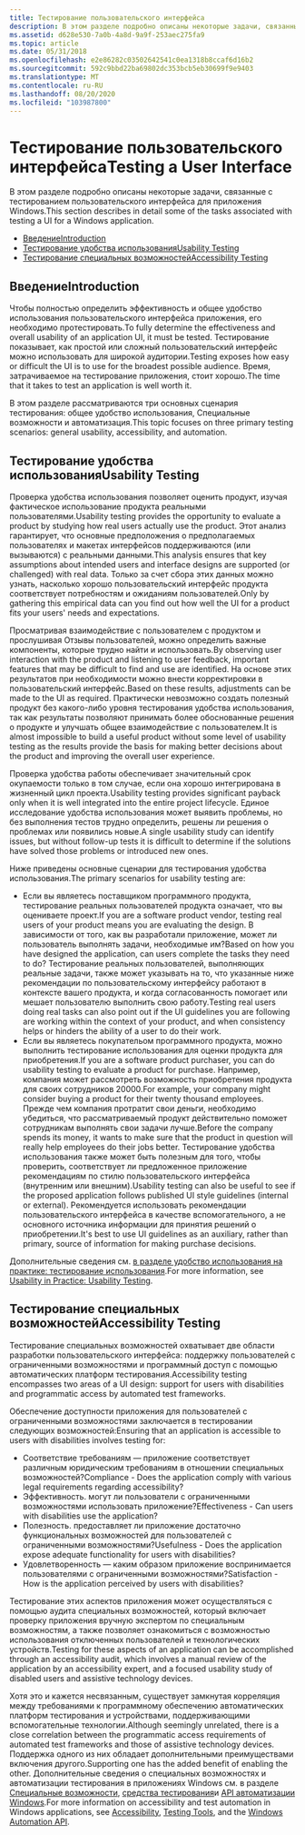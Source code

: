```yaml
---
title: Тестирование пользовательского интерфейса
description: В этом разделе подробно описаны некоторые задачи, связанные с тестированием пользовательского интерфейса для приложения Windows.
ms.assetid: d628e530-7a0b-4a8d-9a9f-253aec275fa9
ms.topic: article
ms.date: 05/31/2018
ms.openlocfilehash: e2e86282c03502642541c0ea1318b8ccaf6d16b2
ms.sourcegitcommit: 592c9bbd22ba69802dc353bcb5eb30699f9e9403
ms.translationtype: MT
ms.contentlocale: ru-RU
ms.lasthandoff: 08/20/2020
ms.locfileid: "103987800"
---
```

# <a name="testing-a-user-interface"></a><span data-ttu-id="d3504-103">Тестирование пользовательского интерфейса</span><span class="sxs-lookup"><span data-stu-id="d3504-103">Testing a User Interface</span></span>

<span data-ttu-id="d3504-104">В этом разделе подробно описаны некоторые задачи, связанные с тестированием пользовательского интерфейса для приложения Windows.</span><span class="sxs-lookup"><span data-stu-id="d3504-104">This section describes in detail some of the tasks associated with testing a UI for a Windows application.</span></span>

-   [<span data-ttu-id="d3504-105">Введение</span><span class="sxs-lookup"><span data-stu-id="d3504-105">Introduction</span></span>](#introduction)
-   [<span data-ttu-id="d3504-106">Тестирование удобства использования</span><span class="sxs-lookup"><span data-stu-id="d3504-106">Usability Testing</span></span>](#usability-testing)
-   [<span data-ttu-id="d3504-107">Тестирование специальных возможностей</span><span class="sxs-lookup"><span data-stu-id="d3504-107">Accessibility Testing</span></span>](#accessibility-testing)

## <a name="introduction"></a><span data-ttu-id="d3504-108">Введение</span><span class="sxs-lookup"><span data-stu-id="d3504-108">Introduction</span></span>

<span data-ttu-id="d3504-109">Чтобы полностью определить эффективность и общее удобство использования пользовательского интерфейса приложения, его необходимо протестировать.</span><span class="sxs-lookup"><span data-stu-id="d3504-109">To fully determine the effectiveness and overall usability of an application UI, it must be tested.</span></span> <span data-ttu-id="d3504-110">Тестирование показывает, как простой или сложный пользовательский интерфейс можно использовать для широкой аудитории.</span><span class="sxs-lookup"><span data-stu-id="d3504-110">Testing exposes how easy or difficult the UI is to use for the broadest possible audience.</span></span> <span data-ttu-id="d3504-111">Время, затрачиваемое на тестирование приложения, стоит хорошо.</span><span class="sxs-lookup"><span data-stu-id="d3504-111">The time that it takes to test an application is well worth it.</span></span>

<span data-ttu-id="d3504-112">В этом разделе рассматриваются три основных сценария тестирования: общее удобство использования, Специальные возможности и автоматизация.</span><span class="sxs-lookup"><span data-stu-id="d3504-112">This topic focuses on three primary testing scenarios: general usability, accessibility, and automation.</span></span>

## <a name="usability-testing"></a><span data-ttu-id="d3504-113">Тестирование удобства использования</span><span class="sxs-lookup"><span data-stu-id="d3504-113">Usability Testing</span></span>

<span data-ttu-id="d3504-114">Проверка удобства использования позволяет оценить продукт, изучая фактическое использование продукта реальными пользователями.</span><span class="sxs-lookup"><span data-stu-id="d3504-114">Usability testing provides the opportunity to evaluate a product by studying how real users actually use the product.</span></span> <span data-ttu-id="d3504-115">Этот анализ гарантирует, что основные предположения о предполагаемых пользователях и макетах интерфейсов поддерживаются (или вызываются) с реальными данными.</span><span class="sxs-lookup"><span data-stu-id="d3504-115">This analysis ensures that key assumptions about intended users and interface designs are supported (or challenged) with real data.</span></span> <span data-ttu-id="d3504-116">Только за счет сбора этих данных можно узнать, насколько хорошо пользовательский интерфейс продукта соответствует потребностям и ожиданиям пользователей.</span><span class="sxs-lookup"><span data-stu-id="d3504-116">Only by gathering this empirical data can you find out how well the UI for a product fits your users' needs and expectations.</span></span>

<span data-ttu-id="d3504-117">Просматривая взаимодействие с пользователем с продуктом и прослушивая Отзывы пользователей, можно определить важные компоненты, которые трудно найти и использовать.</span><span class="sxs-lookup"><span data-stu-id="d3504-117">By observing user interaction with the product and listening to user feedback, important features that may be difficult to find and use are identified.</span></span> <span data-ttu-id="d3504-118">На основе этих результатов при необходимости можно внести корректировки в пользовательский интерфейс.</span><span class="sxs-lookup"><span data-stu-id="d3504-118">Based on these results, adjustments can be made to the UI as required.</span></span> <span data-ttu-id="d3504-119">Практически невозможно создать полезный продукт без какого-либо уровня тестирования удобства использования, так как результаты позволяют принимать более обоснованные решения о продукте и улучшать общее взаимодействие с пользователем.</span><span class="sxs-lookup"><span data-stu-id="d3504-119">It is almost impossible to build a useful product without some level of usability testing as the results provide the basis for making better decisions about the product and improving the overall user experience.</span></span>

<span data-ttu-id="d3504-120">Проверка удобства работы обеспечивает значительный срок окупаемости только в том случае, если она хорошо интегрирована в жизненный цикл проекта.</span><span class="sxs-lookup"><span data-stu-id="d3504-120">Usability testing provides significant payback only when it is well integrated into the entire project lifecycle.</span></span> <span data-ttu-id="d3504-121">Единое исследование удобства использования может выявить проблемы, но без выполнения тестов трудно определить, решены ли решения о проблемах или появились новые.</span><span class="sxs-lookup"><span data-stu-id="d3504-121">A single usability study can identify issues, but without follow-up tests it is difficult to determine if the solutions have solved those problems or introduced new ones.</span></span>

<span data-ttu-id="d3504-122">Ниже приведены основные сценарии для тестирования удобства использования.</span><span class="sxs-lookup"><span data-stu-id="d3504-122">The primary scenarios for usability testing are:</span></span>

-   <span data-ttu-id="d3504-123">Если вы являетесь поставщиком программного продукта, тестирование реальных пользователей продукта означает, что вы оцениваете проект.</span><span class="sxs-lookup"><span data-stu-id="d3504-123">If you are a software product vendor, testing real users of your product means you are evaluating the design.</span></span> <span data-ttu-id="d3504-124">В зависимости от того, как вы разработали приложение, может ли пользователь выполнять задачи, необходимые им?</span><span class="sxs-lookup"><span data-stu-id="d3504-124">Based on how you have designed the application, can users complete the tasks they need to do?</span></span> <span data-ttu-id="d3504-125">Тестирование реальных пользователей, выполняющих реальные задачи, также может указывать на то, что указанные ниже рекомендации по пользовательскому интерфейсу работают в контексте вашего продукта, и когда согласованность помогает или мешает пользователю выполнить свою работу.</span><span class="sxs-lookup"><span data-stu-id="d3504-125">Testing real users doing real tasks can also point out if the UI guidelines you are following are working within the context of your product, and when consistency helps or hinders the ability of a user to do their work.</span></span>
-   <span data-ttu-id="d3504-126">Если вы являетесь покупательом программного продукта, можно выполнить тестирование использования для оценки продукта для приобретения.</span><span class="sxs-lookup"><span data-stu-id="d3504-126">If you are a software product purchaser, you can do usability testing to evaluate a product for purchase.</span></span> <span data-ttu-id="d3504-127">Например, компания может рассмотреть возможность приобретения продукта для своих сотрудников 20000.</span><span class="sxs-lookup"><span data-stu-id="d3504-127">For example, your company might consider buying a product for their twenty thousand employees.</span></span> <span data-ttu-id="d3504-128">Прежде чем компания протратит свои деньги, необходимо убедиться, что рассматриваемый продукт действительно поможет сотрудникам выполнять свои задачи лучше.</span><span class="sxs-lookup"><span data-stu-id="d3504-128">Before the company spends its money, it wants to make sure that the product in question will really help employees do their jobs better.</span></span> <span data-ttu-id="d3504-129">Тестирование удобства использования также может быть полезным для того, чтобы проверить, соответствует ли предложенное приложение рекомендациям по стилю пользовательского интерфейса (внутренним или внешним).</span><span class="sxs-lookup"><span data-stu-id="d3504-129">Usability testing can also be useful to see if the proposed application follows published UI style guidelines (internal or external).</span></span> <span data-ttu-id="d3504-130">Рекомендуется использовать рекомендации пользовательского интерфейса в качестве вспомогательного, а не основного источника информации для принятия решений о приобретении.</span><span class="sxs-lookup"><span data-stu-id="d3504-130">It's best to use UI guidelines as an auxiliary, rather than primary, source of information for making purchase decisions.</span></span>

<span data-ttu-id="d3504-131">Дополнительные сведения см. [в разделе удобство использования на практике: тестирование использования](/archive/msdn-magazine/2009/brownfield/usability-in-practice-usability-testing).</span><span class="sxs-lookup"><span data-stu-id="d3504-131">For more information, see [Usability in Practice: Usability Testing](/archive/msdn-magazine/2009/brownfield/usability-in-practice-usability-testing).</span></span>

## <a name="accessibility-testing"></a><span data-ttu-id="d3504-132">Тестирование специальных возможностей</span><span class="sxs-lookup"><span data-stu-id="d3504-132">Accessibility Testing</span></span>

<span data-ttu-id="d3504-133">Тестирование специальных возможностей охватывает две области разработки пользовательского интерфейса: поддержку пользователей с ограниченными возможностями и программный доступ с помощью автоматических платформ тестирования.</span><span class="sxs-lookup"><span data-stu-id="d3504-133">Accessibility testing encompasses two areas of a UI design: support for users with disabilities and programmatic access by automated test frameworks.</span></span>

<span data-ttu-id="d3504-134">Обеспечение доступности приложения для пользователей с ограниченными возможностями заключается в тестировании следующих возможностей:</span><span class="sxs-lookup"><span data-stu-id="d3504-134">Ensuring that an application is accessible to users with disabilities involves testing for:</span></span>

-   <span data-ttu-id="d3504-135">Соответствие требованиям — приложение соответствует различным юридическим требованиям в отношении специальных возможностей?</span><span class="sxs-lookup"><span data-stu-id="d3504-135">Compliance - Does the application comply with various legal requirements regarding accessibility?</span></span>
-   <span data-ttu-id="d3504-136">Эффективность. могут ли пользователи с ограниченными возможностями использовать приложение?</span><span class="sxs-lookup"><span data-stu-id="d3504-136">Effectiveness - Can users with disabilities use the application?</span></span>
-   <span data-ttu-id="d3504-137">Полезность. предоставляет ли приложение достаточно функциональных возможностей для пользователей с ограниченными возможностями?</span><span class="sxs-lookup"><span data-stu-id="d3504-137">Usefulness - Does the application expose adequate functionality for users with disabilities?</span></span>
-   <span data-ttu-id="d3504-138">Удовлетворенность — каким образом приложение воспринимается пользователями с ограниченными возможностями?</span><span class="sxs-lookup"><span data-stu-id="d3504-138">Satisfaction - How is the application perceived by users with disabilities?</span></span>

<span data-ttu-id="d3504-139">Тестирование этих аспектов приложения может осуществляться с помощью аудита специальных возможностей, который включает проверку приложения вручную экспертом по специальным возможностям, а также позволяет ознакомиться с возможностью использования отключенных пользователей и технологических устройств.</span><span class="sxs-lookup"><span data-stu-id="d3504-139">Testing for these aspects of an application can be accomplished through an accessibility audit, which involves a manual review of the application by an accessibility expert, and a focused usability study of disabled users and assistive technology devices.</span></span>

<span data-ttu-id="d3504-140">Хотя это и кажется несвязанным, существует замкнутая корреляция между требованиями к программному обеспечению автоматических платформ тестирования и устройствами, поддерживающими вспомогательные технологии.</span><span class="sxs-lookup"><span data-stu-id="d3504-140">Although seemingly unrelated, there is a close correlation between the programmatic access requirements of automated test frameworks and those of assistive technology devices.</span></span> <span data-ttu-id="d3504-141">Поддержка одного из них обладает дополнительными преимуществами включения другого.</span><span class="sxs-lookup"><span data-stu-id="d3504-141">Supporting one has the added benefit of enabling the other.</span></span> <span data-ttu-id="d3504-142">Дополнительные сведения о специальных возможностях и автоматизации тестирования в приложениях Windows см. в разделе [Специальные возможности](/windows/desktop/accessibility), [средства тестирования](/windows/desktop/WinAuto/testing-tools)и [API автоматизации Windows](/windows/desktop/WinAuto/windows-automation-api-portal).</span><span class="sxs-lookup"><span data-stu-id="d3504-142">For more information on accessibility and test automation in Windows applications, see [Accessibility](/windows/desktop/accessibility), [Testing Tools](/windows/desktop/WinAuto/testing-tools), and the [Windows Automation API](/windows/desktop/WinAuto/windows-automation-api-portal).</span></span>

 

 